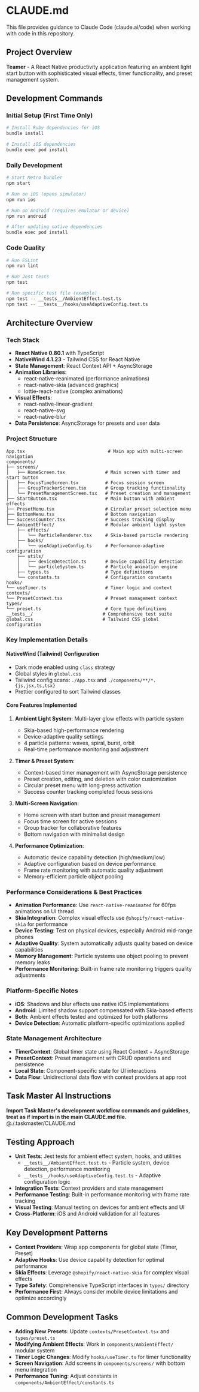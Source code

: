 # CLAUDE.md

This file provides guidance to Claude Code (claude.ai/code) when working with code in this repository.

## Project Overview
**Teamer** - A React Native productivity application featuring an ambient light start button with sophisticated visual effects, timer functionality, and preset management system.

## Development Commands

### Initial Setup (First Time Only)
```bash
# Install Ruby dependencies for iOS
bundle install

# Install iOS dependencies
bundle exec pod install
```

### Daily Development
```bash
# Start Metro bundler
npm start

# Run on iOS (opens simulator)
npm run ios

# Run on Android (requires emulator or device)
npm run android

# After updating native dependencies
bundle exec pod install
```

### Code Quality
```bash
# Run ESLint
npm run lint

# Run Jest tests
npm test

# Run specific test file (example)
npm test -- __tests__/AmbientEffect.test.ts
npm test -- __tests__/hooks/useAdaptiveConfig.test.ts
```

## Architecture Overview

### Tech Stack
- **React Native 0.80.1** with TypeScript
- **NativeWind 4.1.23** - Tailwind CSS for React Native
- **State Management**: React Context API + AsyncStorage
- **Animation Libraries**: 
  - react-native-reanimated (performance animations)
  - react-native-skia (advanced graphics)
  - lottie-react-native (complex animations)
- **Visual Effects**: 
  - react-native-linear-gradient
  - react-native-svg
  - react-native-blur
- **Data Persistence**: AsyncStorage for presets and user data

### Project Structure
```
App.tsx                               # Main app with multi-screen navigation
components/
├── screens/
│   ├── HomeScreen.tsx               # Main screen with timer and start button
│   ├── FocusTimeScreen.tsx          # Focus session screen
│   ├── GroupTrackerScreen.tsx       # Group tracking functionality
│   └── PresetManagementScreen.tsx   # Preset creation and management
├── StartButton.tsx                  # Main button with ambient effects
├── PresetMenu.tsx                   # Circular preset selection menu
├── BottomMenu.tsx                   # Bottom navigation
├── SuccessCounter.tsx               # Success tracking display
└── AmbientEffect/                   # Modular ambient light system
    ├── effects/
    │   └── ParticleRenderer.tsx     # Skia-based particle rendering
    ├── hooks/
    │   └── useAdaptiveConfig.ts     # Performance-adaptive configuration
    ├── utils/
    │   ├── deviceDetection.ts       # Device capability detection
    │   └── particleSystem.ts        # Particle animation engine
    ├── types.ts                     # Type definitions
    └── constants.ts                 # Configuration constants
hooks/
└── useTimer.ts                      # Timer logic and context
contexts/
└── PresetContext.tsx                # Preset management context
types/
└── preset.ts                        # Core type definitions
__tests__/                          # Comprehensive test suite
global.css                          # Tailwind CSS global configuration
```

### Key Implementation Details

#### NativeWind (Tailwind) Configuration
- Dark mode enabled using `class` strategy
- Global styles in `global.css`
- Tailwind config scans: `./App.tsx` and `./components/**/*.{js,jsx,ts,tsx}`
- Prettier configured to sort Tailwind classes

#### Core Features Implemented
1. **Ambient Light System**: Multi-layer glow effects with particle system
   - Skia-based high-performance rendering
   - Device-adaptive quality settings
   - 4 particle patterns: waves, spiral, burst, orbit
   - Real-time performance monitoring and adjustment

2. **Timer & Preset System**: 
   - Context-based timer management with AsyncStorage persistence
   - Preset creation, editing, and deletion with color customization
   - Circular preset menu with long-press activation
   - Success counter tracking completed focus sessions

3. **Multi-Screen Navigation**:
   - Home screen with start button and preset management
   - Focus time screen for active sessions
   - Group tracker for collaborative features
   - Bottom navigation with minimalist design

4. **Performance Optimization**:
   - Automatic device capability detection (high/medium/low)
   - Adaptive configuration based on device performance
   - Frame rate monitoring with automatic quality adjustment
   - Memory-efficient particle object pooling

### Performance Considerations & Best Practices
- **Animation Performance**: Use `react-native-reanimated` for 60fps animations on UI thread
- **Skia Integration**: Complex visual effects use `@shopify/react-native-skia` for performance
- **Device Testing**: Test on physical devices, especially Android mid-range phones
- **Adaptive Quality**: System automatically adjusts quality based on device capabilities
- **Memory Management**: Particle systems use object pooling to prevent memory leaks
- **Performance Monitoring**: Built-in frame rate monitoring triggers quality adjustments

### Platform-Specific Notes
- **iOS**: Shadows and blur effects use native iOS implementations
- **Android**: Limited shadow support compensated with Skia-based effects
- **Both**: Ambient effects tested and optimized for both platforms
- **Device Detection**: Automatic platform-specific optimizations applied

### State Management Architecture
- **TimerContext**: Global timer state using React Context + AsyncStorage
- **PresetContext**: Preset management with CRUD operations and persistence
- **Local State**: Component-specific state for UI interactions
- **Data Flow**: Unidirectional data flow with context providers at app root

## Task Master AI Instructions
**Import Task Master's development workflow commands and guidelines, treat as if import is in the main CLAUDE.md file.**
@./.taskmaster/CLAUDE.md

## Testing Approach

- **Unit Tests**: Jest tests for ambient effect system, hooks, and utilities
  - `__tests__/AmbientEffect.test.ts` - Particle system, device detection, performance monitoring
  - `__tests__/hooks/useAdaptiveConfig.test.ts` - Adaptive configuration logic
- **Integration Tests**: Context providers and state management
- **Performance Testing**: Built-in performance monitoring with frame rate tracking
- **Visual Testing**: Manual testing on devices for ambient effects and UI
- **Cross-Platform**: iOS and Android validation for all features

## Key Development Patterns

- **Context Providers**: Wrap app components for global state (Timer, Preset)
- **Adaptive Hooks**: Use device capability detection for optimal performance
- **Skia Effects**: Leverage `@shopify/react-native-skia` for complex visual effects
- **Type Safety**: Comprehensive TypeScript interfaces in `types/` directory
- **Performance First**: Always consider mobile device limitations and optimize accordingly

## Common Development Tasks

- **Adding New Presets**: Update `contexts/PresetContext.tsx` and `types/preset.ts`
- **Modifying Ambient Effects**: Work in `components/AmbientEffect/` modular system
- **Timer Logic Changes**: Modify `hooks/useTimer.ts` for timer functionality
- **Screen Navigation**: Add screens in `components/screens/` with bottom menu integration
- **Performance Tuning**: Adjust constants in `components/AmbientEffect/constants.ts`